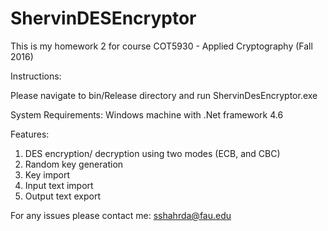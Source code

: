 # ShervinDESEncryptor
This is my homework 2 for course COT5930 - Applied Cryptography (Fall 2016)

Instructions:

Please navigate to bin/Release directory and run ShervinDesEncryptor.exe

System Requirements: 
Windows machine with .Net framework 4.6

Features:
1. DES encryption/ decryption using two modes (ECB, and CBC)
2. Random key generation
3. Key import
4. Input text import
5. Output text export

For any issues please contact me: sshahrda@fau.edu


